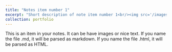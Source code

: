```yaml
---
title: "Notes item number 1"
excerpt: "Short description of note item number 1<br/><img src='/images/500x300.png'>"
collection: portfolio
---
```


This is an item in your notes. It can be have images or nice text. If you name the file .md, it will be parsed as markdown. If you name the file .html, it will be parsed as HTML. 
